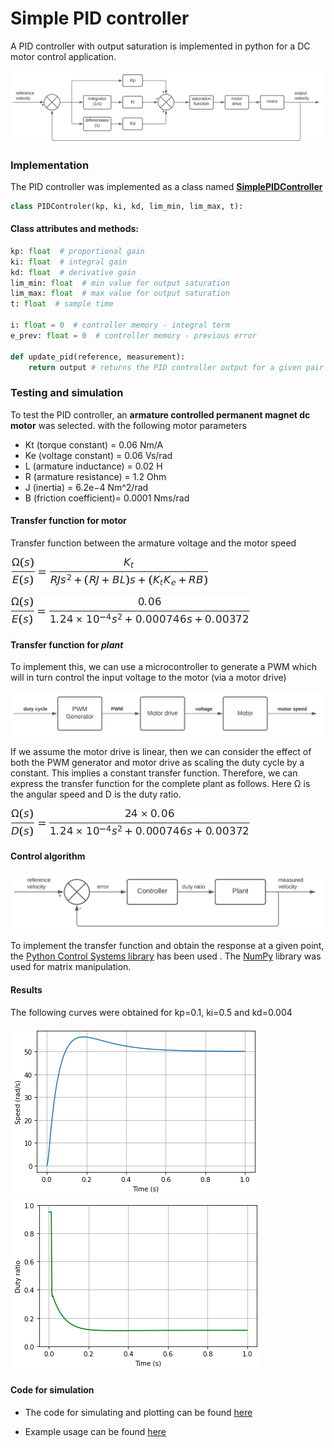 # Simple PID controller



A PID controller with output saturation is implemented in python for a DC motor control application.

![Block Diagram](/images/block_diagram.svg)



### Implementation

The PID controller was implemented as a class named [**SimplePIDController**](controller.py)

```python
class PIDControler(kp, ki, kd, lim_min, lim_max, t):
```

#### Class attributes and methods:

```python
kp: float  # proportional gain
ki: float  # integral gain
kd: float  # derivative gain
lim_min: float  # min value for output saturation
lim_max: float  # max value for output saturation    
t: float  # sample time
    
i: float = 0  # controller memory - integral term
e_prev: float = 0  # controller memory - previous error
    
def update_pid(reference, measurement):
    return output # returns the PID controller output for a given pair of reference and measurement values
```



### Testing and simulation

To test the PID controller, an **armature controlled permanent magnet dc motor** was selected. with the following motor parameters

* Kt (torque constant) = 0.06 Nm/A
* Ke (voltage constant) = 0.06 Vs/rad
* L (armature inductance) = 0.02 H
* R (armature resistance) = 1.2 Ohm
* J (inertia) = 6.2e−4 Nm^2/rad
* B (friction coefficient)= 0.0001 Nms/rad



#### Transfer function for motor 
Transfer function between the armature voltage and the motor speed



![equation](images/equations/Tex2Img_2.jpg)



![equation](images/equations/Tex2Img_1.jpg)



#### Transfer function for _plant_

To implement this, we can use a microcontroller to generate a PWM which will in turn control the input voltage to the motor (via a motor drive)

<img src="images/plant.svg" />

If we assume the motor drive   is linear, then we can consider the effect of both the PWM generator and motor drive as scaling the duty cycle by a constant. This implies a constant transfer function. Therefore, we can express the transfer function for the complete plant as follows. Here Ω is the angular speed and D is the duty ratio.



![equation](images/equations/Tex2Img_3.jpg)



#### Control algorithm

<img src="images/system.svg" />

To implement the transfer function and obtain the response at a given point, the [Python Control Systems library](https://pypi.org/project/control) has been used . The [NumPy](https://numpy.org/) library was used for matrix manipulation.



#### Results

The following curves were obtained for kp=0.1, ki=0.5 and kd=0.004

![results](images/output_plant.png)![results](images/output_controller.png)

#### Code for simulation

* The code for simulating and plotting can be found [here](simulation.py) 

* Example usage can be found [here](simulation.ipynb)
